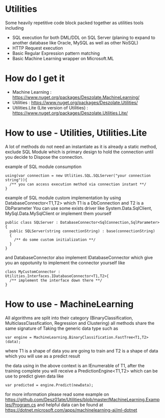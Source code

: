 # Utilities
Some heavily repetitive code block packed together as utilities tools including
- SQL execution for both DML/DDL on SQL Server (planing to expand to another database like Oracle, MySQL as well as other NoSQL)
- HTTP Request execution
- Basic Regular Expression pattern matching
- Basic Machine Learning wrapper on Microsoft.ML

# How do I get it
- Machine Learning : https://www.nuget.org/packages/Deszolate.MachineLearning/
- Utilities : https://www.nuget.org/packages/Deszolate.Utilities/
- Utilities.Lite (Lite version of Utilities) : https://www.nuget.org/packages/Deszolate.Utilities.Lite/

# How to use - Utilities, Utilities.Lite
A lot of methods do not need an instantiate as it is already a static method, exclude SQL Module which is 
primary design to hold the connection until you decide to Dispose the connection.

example of SQL module consumption
```
using(var connection = new Utlities.SQL.SQLServer("your connection string")){
  /** you can access execution method via connection instant **/
}
```

example of SQL module custom implementation by using DatabaseConnector<T1,T2> 
which T1 is a DbConnection and T2 is a DbParameter
You can use some exists driver like System.Data.SqlClient, MySql.Data.MySqlClient
or implement them yourself

```
public class SQLServer : DatabaseConnector<SqlConnection,SqlParameter>{
  public SQLServer(string connectionString) : base(connectionString)
  {
    /** do some custom initialization **/
  }
}
```

and DatabaseConnector also implement IDatabaseConnector which give you an oppotunity to implement the connector yourself like
```
class MyCustomConnector : Utilities.Interfaces.IDatabaseConnector<T1,T2>{
  /** implement the interface down there **/
}
```

# How to use - MachineLearning

All algorithms are split into their category (BinaryClassification, MulticlassClassfication, Regression and Clustering)
all methods share the same signature of Taking the generic data type such as 
```
var engine = MachineLearning.BinaryClassification.FastTree<T1,T2>(data);
```
where T1 is a shape of data you are going to train
and T2 is a shape of data which you will use as a predict result

the data using in the above context is an IEnumerable of T1, after the training complete you will receive a PredictionEngine<T1,T2> which 
can be use to predict given data like

```
var predicted = engine.Predict(newData);
```

for more information please read some example on https://github.com/Desz01ate/Utilities/blob/master/MachineLearning.Examples/Program.cs
and helpful data can be found at https://dotnet.microsoft.com/apps/machinelearning-ai/ml-dotnet



